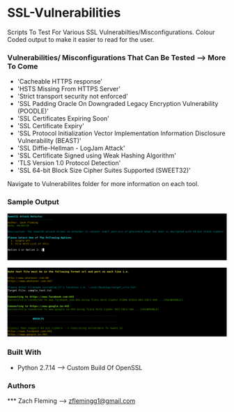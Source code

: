 # SSL-Vulnerabilities
Scripts To Test For Various SSL Vulnerabilties/Misconfigurations. Colour Coded output to make it easier to read for the user.

### Vulnerabilities/ Misconfigurations That Can Be Tested --> More To Come
* 'Cacheable HTTPS response'
* 'HSTS Missing From HTTPS Server'
* 'Strict transport security not enforced'
* 'SSL Padding Oracle On Downgraded Legacy Encryption Vulnerability (POODLE)'
* 'SSL Certificates Expiring Soon'
* 'SSL Certificate Expiry'
* 'SSL Protocol Initialization Vector Implementation Information Disclosure Vulnerability (BEAST)'
* 'SSL Diffie-Hellman - LogJam Attack'
* 'SSL Certificate Signed using Weak Hashing Algorithm'
* 'TLS Version 1.0 Protocol Detection'
* 'SSL 64-bit Block Size Cipher Suites Supported (SWEET32)'

Navigate to Vulnerabilites folder for more information on each tool. 

### Sample Output
![alt text](Vulnerabilties/SSL_64%20bit%20Block%20Size%20Cipher%20Suites%20Supported%20(SWEET32)/screenshots/Sweet32_Overview.png "Sample Output")

![alt text](Vulnerabilties/SSL_64%20bit%20Block%20Size%20Cipher%20Suites%20Supported%20(SWEET32)/screenshots/Sweet32_Overview2.png "Sample Output")

### Built With

* Python 2.7.14 --> Custom Build Of OpenSSL

### Authors

*** Zach Fleming --> zflemingg1@gmail.com


